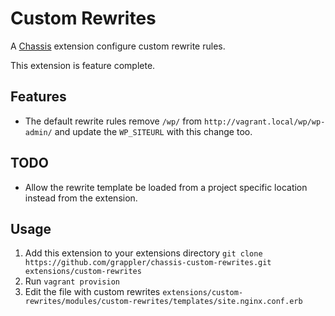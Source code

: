 # Custom Rewrites
A [Chassis](https://github.com/Chassis/Chassis) extension configure custom rewrite rules.

This extension is feature complete.

## Features
- The default rewrite rules remove `/wp/` from `http://vagrant.local/wp/wp-admin/` and update the `WP_SITEURL` with this change too.

## TODO
- Allow the rewrite template be loaded from a project specific location instead from the extension.

## Usage
1. Add this extension to your extensions directory `git clone https://github.com/grappler/chassis-custom-rewrites.git extensions/custom-rewrites`
2. Run `vagrant provision`
3. Edit the file with custom rewrites `extensions/custom-rewrites/modules/custom-rewrites/templates/site.nginx.conf.erb`
